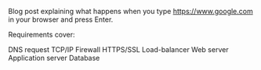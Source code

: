 Blog post explaining what happens when you type https://www.google.com in your browser and press Enter.

Requirements  cover:

DNS request
TCP/IP
Firewall
HTTPS/SSL
Load-balancer
Web server
Application server
Database
